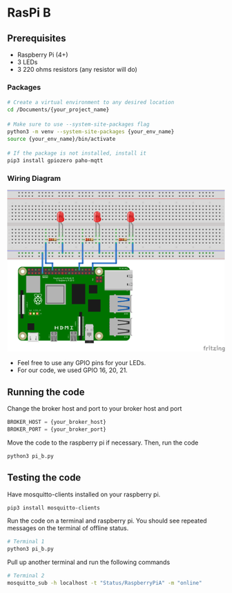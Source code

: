 # RasPi B

## Prerequisites
- Raspberry Pi (4+)
- 3 LEDs
- 3 220 ohms resistors (any resistor will do)

### Packages

```bash
# Create a virtual environment to any desired location
cd /Documents/{your_project_name}

# Make sure to use --system-site-packages flag
python3 -m venv --system-site-packages {your_env_name}
source {your_env_name}/bin/activate

# If the package is not installed, install it
pip3 install gpiozero paho-mqtt 
```

### Wiring Diagram
![Wiring Diagram](./Images/Wiring_Diagram.png)
- Feel free to use any GPIO pins for your LEDs.
- For our code, we used GPIO 16, 20, 21.

## Running the code
Change the broker host and port to your broker host and port
```python
BROKER_HOST = {your_broker_host}
BROKER_PORT = {your_broker_port}
```

Move the code to the raspberry pi if necessary. Then, run the code
```bash
python3 pi_b.py
```

## Testing the code
Have mosquitto-clients installed on your raspberry pi.
```bash
pip3 install mosquitto-clients
```

Run the code on a terminal and raspberry pi. 
You should see repeated messages on the terminal of offline status.
```bash
# Terminal 1
python3 pi_b.py
```

Pull up another terminal and run the following commands
```bash
# Terminal 2
mosquitto_sub -h localhost -t "Status/RaspberryPiA" -m "online" 
```


